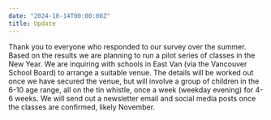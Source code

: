 ```yaml
---
date: "2024-10-14T00:00:00Z"
title: Update
---
```


Thank you to everyone who responded to our survey over the summer.
Based on the results we are planning to run a pilot series of classes in the New Year. 
We are inquiring with schools in East Van (via the Vancouver School Board) to arrange a suitable venue. 
The details will be worked out once we have secured the venue, but will involve a group of children in the 6-10 age range, all on the tin whistle, once a week (weekday evening) for 4-6 weeks.
We will send out a newsletter email and social media posts once the classes are confirmed, likely November.
